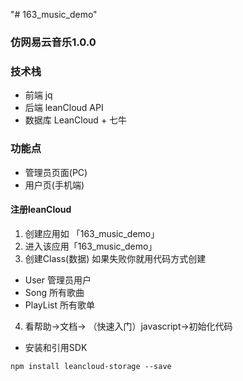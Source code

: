 "# 163_music_demo" 

### 仿网易云音乐1.0.0

### 技术栈

- 前端 jq
- 后端 leanCloud API
- 数据库 LeanCloud + 七牛

### 功能点

- 管理员页面(PC)
- 用户页(手机端)

#### 注册leanCloud

1. 创建应用如 「163_music_demo」
2. 进入该应用「163_music_demo」
3. 创建Class(数据) 如果失败你就用代码方式创建
- User 管理员用户
- Song 所有歌曲
- PlayList 所有歌单
4. 看帮助->文档-> （快速入门）javascript->初始化代码
- 安装和引用SDK

```
npm install leancloud-storage --save
```